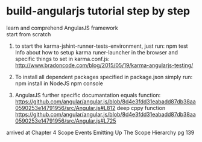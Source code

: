 # build-angularjs tutorial step by step
learn and comprehend AngularJS framework <br/>
start from scratch

1. to start the karma-jshint-runner-tests-environment, just run: npm test
Info about how to setup karma runer-launcher in the browser
and specific things to set in karma.conf.js:
http://www.bradoncode.com/blog/2015/05/19/karma-angularjs-testing/

2. To install all dependent packages specified in package.json
simply run: npm install in NodeJS npm console

3. AngularJS further specific documantation
equals function: https://github.com/angular/angular.js/blob/8d4e3fdd31eabadd87db38aa0590253e14791956/src/Angular.js#L812
deep cppy function https://github.com/angular/angular.js/blob/8d4e3fdd31eabadd87db38aa0590253e14791956/src/Angular.js#L725

arrived at Chapter 4 Scope Events Emitting Up The Scope Hierarchy pg 139